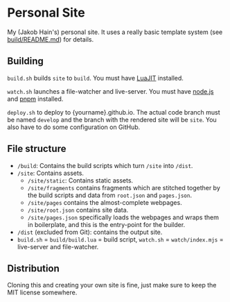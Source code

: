 # Personal Site

My (Jakob Hain's) personal site. It uses a really basic template system (see [build/README.md](build/README.md)) for details.

## Building

`build.sh` builds `site` to `build`. You must have [LuaJIT](http://luajit.org/) installed.

`watch.sh` launches a file-watcher and live-server. You must have [node.js](https://nodejs.com) and [pnpm](https://www.npmjs.com/package/pnpm) installed.

`deploy.sh` to deploy to {yourname}.github.io. The actual code branch must be named `develop` and the branch with the rendered site will be `site`. You also have to do some configuration on GitHub.

## File structure

- `/build`: Contains the build scripts which turn `/site` into `/dist`.
- `/site`: Contains assets.
  - `/site/static`: Contains static assets.
  - `/site/fragments` contains fragments which are stitched together by the build scripts and data from `root.json` and `pages.json`.
  - `/site/pages` contains the almost-complete webpages.
  - `/site/root.json` contains site data.
  - `/site/pages.json` specifically loads the webpages and wraps them in boilerplate, and this is the entry-point for the builder.
- `/dist` (excluded from Git): contains the output site.
- `build.sh` = `build/build.lua` = build script, `watch.sh` = `watch/index.mjs` = live-server and file-watcher.

## Distribution

Cloning this and creating your own site is fine, just make sure to keep the MIT license somewhere.
